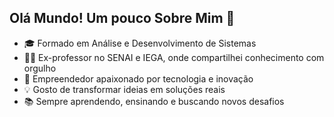 ## Olá Mundo! Um pouco Sobre Mim 👋

- 🎓 Formado em Análise e Desenvolvimento de Sistemas
- 👨‍🏫 Ex-professor no SENAI e IEGA, onde compartilhei conhecimento com orgulho
- 🚀 Empreendedor apaixonado por tecnologia e inovação
- 💡 Gosto de transformar ideias em soluções reais
- 📚 Sempre aprendendo, ensinando e buscando novos desafios


<!--
**cleitonaraujo89/cleitonaraujo89** is a ✨ _special_ ✨ repository because its `README.md` (this file) appears on your GitHub profile.

Here are some ideas to get you started:

- 🔭 I’m currently working on ...
- 🌱 I’m currently learning ...
- 👯 I’m looking to collaborate on ...
- 🤔 I’m looking for help with ...
- 💬 Ask me about ...
- 📫 How to reach me: ...
- 😄 Pronouns: ...
- ⚡ Fun fact: ...
-->
